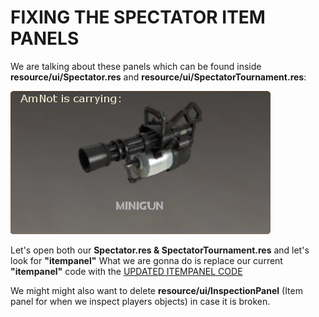 # FIXING THE SPECTATOR ITEM PANELS

We are talking about these panels which can be found inside **resource/ui/Spectator.res** and **resource/ui/SpectatorTournament.res**:

![Screenshot](https://raw.githubusercontent.com/Hypnootize/Huds-Update-Guide/master/Images/Item_Panel.png)

Let's open both our **Spectator.res & SpectatorTournament.res** and let's look for **"itempanel"** 
What we are gonna do is replace our current **"itempanel"** code with the [UPDATED ITEMPANEL CODE](https://raw.githubusercontent.com/Hypnootize/Huds-Update-Guide/master/Files/%5BSpectator%5D%20Item%20Panels.txt)

We might might also want to delete **resource/ui/InspectionPanel** (Item panel for when we inspect players objects) in case it is broken.
